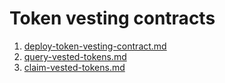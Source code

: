 # Token vesting contracts

1. [deploy-token-vesting-contract.md](deploy-token-vesting-contract.md "mention")
2. [query-vested-tokens.md](query-vested-tokens.md "mention")
3. [claim-vested-tokens.md](claim-vested-tokens.md "mention")
